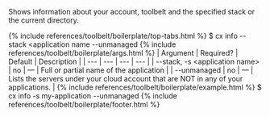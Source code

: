 Shows information about your account, toolbelt and the specified stack or the current directory.

{% include references/toolbelt/boilerplate/top-tabs.html %}
$ cx info --stack <application name --unmanaged
{% include references/toolbelt/boilerplate/args.html %}
| Argument | Required? | Default | Description |
|  ---  |  ---  |  ---  |  ---  |
| \--stack, -s &lt;application name&gt; | no | — | Full or partial name of the application |
| \--unmanaged | no | — | Lists the servers under your cloud account that are NOT in any of your applications. |
{% include references/toolbelt/boilerplate/example.html %}
$ cx info -s my-application --unmanaged
{% include references/toolbelt/boilerplate/footer.html %}